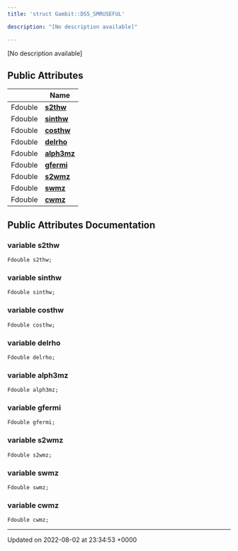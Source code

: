 ```yaml
---
title: 'struct Gambit::DS5_SMRUSEFUL'

description: "[No description available]"

---
```









[No description available]

## Public Attributes

|                | Name           |
| -------------- | -------------- |
| Fdouble | **[s2thw](/documentation/code/darkbit_development/classes/structgambit_1_1ds5__smruseful/#variable-s2thw)**  |
| Fdouble | **[sinthw](/documentation/code/darkbit_development/classes/structgambit_1_1ds5__smruseful/#variable-sinthw)**  |
| Fdouble | **[costhw](/documentation/code/darkbit_development/classes/structgambit_1_1ds5__smruseful/#variable-costhw)**  |
| Fdouble | **[delrho](/documentation/code/darkbit_development/classes/structgambit_1_1ds5__smruseful/#variable-delrho)**  |
| Fdouble | **[alph3mz](/documentation/code/darkbit_development/classes/structgambit_1_1ds5__smruseful/#variable-alph3mz)**  |
| Fdouble | **[gfermi](/documentation/code/darkbit_development/classes/structgambit_1_1ds5__smruseful/#variable-gfermi)**  |
| Fdouble | **[s2wmz](/documentation/code/darkbit_development/classes/structgambit_1_1ds5__smruseful/#variable-s2wmz)**  |
| Fdouble | **[swmz](/documentation/code/darkbit_development/classes/structgambit_1_1ds5__smruseful/#variable-swmz)**  |
| Fdouble | **[cwmz](/documentation/code/darkbit_development/classes/structgambit_1_1ds5__smruseful/#variable-cwmz)**  |

## Public Attributes Documentation

### variable s2thw

```
Fdouble s2thw;
```


### variable sinthw

```
Fdouble sinthw;
```


### variable costhw

```
Fdouble costhw;
```


### variable delrho

```
Fdouble delrho;
```


### variable alph3mz

```
Fdouble alph3mz;
```


### variable gfermi

```
Fdouble gfermi;
```


### variable s2wmz

```
Fdouble s2wmz;
```


### variable swmz

```
Fdouble swmz;
```


### variable cwmz

```
Fdouble cwmz;
```


-------------------------------

Updated on 2022-08-02 at 23:34:53 +0000